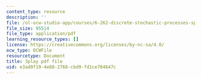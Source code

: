 ```yaml
---
content_type: resource
description: ''
file: /ol-ocw-studio-app/courses/6-262-discrete-stochastic-processes-spring-2011/e3ad0f194e882768cbd9fd1ce704647c_K-iHODiS0-8.pdf
file_size: 95514
file_type: application/pdf
learning_resource_types: []
license: https://creativecommons.org/licenses/by-nc-sa/4.0/
ocw_type: OCWFile
resourcetype: Document
title: 3play pdf file
uid: e3ad0f19-4e88-2768-cbd9-fd1ce704647c
---
```

